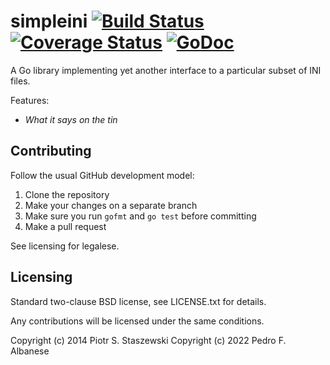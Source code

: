 # simpleini [![Build Status](https://travis-ci.org/drbig/simpleini.svg?branch=master)](https://travis-ci.org/drbig/simpleini) [![Coverage Status](https://img.shields.io/coveralls/drbig/simpleini.svg)](https://coveralls.io/r/drbig/simpleini?branch=master) [![GoDoc](https://godoc.org/github.com/drbig/simpleini?status.svg)](http://godoc.org/github.com/drbig/simpleini)

A Go library implementing yet another interface to a particular subset of INI files.

Features:

- *What it says on the tin*

## Contributing

Follow the usual GitHub development model:

1. Clone the repository
2. Make your changes on a separate branch
3. Make sure you run `gofmt` and `go test` before committing
4. Make a pull request

See licensing for legalese.

## Licensing

Standard two-clause BSD license, see LICENSE.txt for details.

Any contributions will be licensed under the same conditions.

Copyright (c) 2014 Piotr S. Staszewski
Copyright (c) 2022 Pedro F. Albanese

